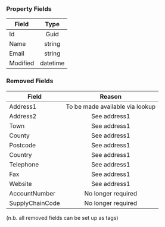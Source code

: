 ### Property Fields

| Field        | Type           | 
| ------------- |:-------------:|
| Id      | Guid |
| Name | string      |
| Email | string      |
| Modified | datetime      |

### Removed Fields

| Field        | Reason           | 
| ------------- |:-------------:|
| Address1      | To be made available via lookup |
| Address2      | See address1     |
| Town      | See address1     |
| County      | See address1     |
| Postcode      | See address1     |
| Country      | See address1     |
| Telephone      | See address1     |
| Fax      | See address1     |
| Website      | See address1     |
| AccountNumber      | No longer required   |
| SupplyChainCode      | No longer required    |

(n.b. all removed fields can be set up as tags)
